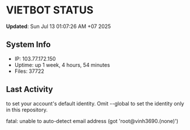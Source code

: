 # VIETBOT STATUS
**Updated**: Sun Jul 13 01:07:26 AM +07 2025

## System Info
- IP: 103.77.172.150
- Uptime: up 1 week, 4 hours, 54 minutes
- Files: 37722

## Last Activity

to set your account's default identity.
Omit --global to set the identity only in this repository.

fatal: unable to auto-detect email address (got 'root@vinh3690.(none)')
